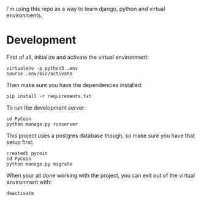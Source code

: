 I'm using this repo as a way to learn django, python and virtual environments.

# Development

First of all, initialize and activate the virtual environment:

```
virtualenv -p python3 .env
source .env/bin/activate
```

Then make sure you have the dependencies installed:

```
pip install -r requirements.txt
```

To run the development server:

```
cd PyCoin
python manage.py runserver
```

This project uses a postgres database though, so make sure you have that setup first:

```
createdb pycoin
cd PyCoin
python manage.py migrate
```

When your all done working with the project, you can exit out of the virtual environment with:

```
deactivate
```
